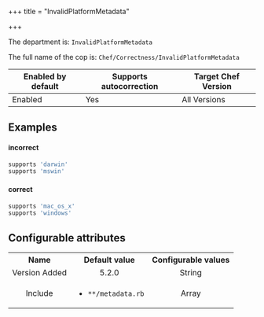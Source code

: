 +++
title = "InvalidPlatformMetadata"

+++

<!-- This content is automatically generated. See https://github.com/chef/chef-web-docs/blob/main/generated/README.md -->

The department is: `InvalidPlatformMetadata`

The full name of the cop is: `Chef/Correctness/InvalidPlatformMetadata`

| Enabled by default | Supports autocorrection | Target Chef Version |
| --- | --- | --- |
| Enabled | Yes | All Versions |

## Examples


#### incorrect

```ruby
supports 'darwin'
supports 'mswin'
```

#### correct

```ruby
supports 'mac_os_x'
supports 'windows'
```

## Configurable attributes

<table>
<tbody><tr>
<th>Name</th>
<th>Default value</th>
<th>Configurable values</th>
</tr>
<tr>
<td style="text-align:center">Version Added</td>
<td style="text-align:center">5.2.0</td>
<td style="text-align:center">String</td>
</tr>
<tr><td style="text-align:center">Include</td>
<td style="text-align:center"><ul>
<li><code>**/metadata.rb</code></li>
</ul>
</td>
<td style="text-align:center">Array</td>
</tr></tbody></table>
